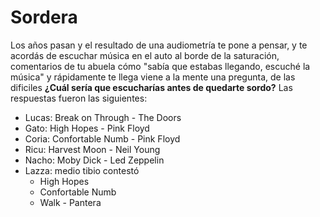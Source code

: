 # Sordera

Los años pasan y el resultado de una audiometría te pone a pensar, y te acordás
de escuchar música en el auto al borde de la saturación, comentarios de tu
abuela cómo "sabía que estabas llegando, escuché la música" y rápidamente te
llega viene a la mente una pregunta, de las dificiles **¿Cuál sería que
escucharías antes de quedarte sordo?** Las respuestas fueron las siguientes:

- Lucas: Break on Through - The Doors
- Gato: High Hopes - Pink Floyd
- Coria: Confortable Numb - Pink Floyd
- Ricu: Harvest Moon - Neil Young
- Nacho: Moby Dick - Led Zeppelin
- Lazza: medio tibio contestó
  - High Hopes
  - Confortable Numb
  - Walk - Pantera

